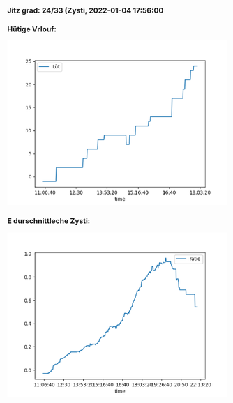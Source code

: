 ### Jitz grad: 24/33 (Zysti, 2022-01-04 17:56:00

### Hütige Vrlouf:
![Graph](Today.png)

### E durschnittleche Zysti:
![Graph](Zysti.png)
